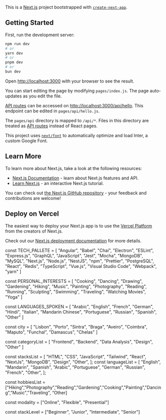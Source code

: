 This is a [Next.js](https://nextjs.org/) project bootstrapped with [`create-next-app`](https://github.com/vercel/next.js/tree/canary/packages/create-next-app).

## Getting Started

First, run the development server:

```bash
npm run dev
# or
yarn dev
# or
pnpm dev
# or
bun dev
```

Open [http://localhost:3000](http://localhost:3000) with your browser to see the result.

You can start editing the page by modifying `pages/index.js`. The page auto-updates as you edit the file.

[API routes](https://nextjs.org/docs/api-routes/introduction) can be accessed on [http://localhost:3000/api/hello](http://localhost:3000/api/hello). This endpoint can be edited in `pages/api/hello.js`.

The `pages/api` directory is mapped to `/api/*`. Files in this directory are treated as [API routes](https://nextjs.org/docs/api-routes/introduction) instead of React pages.

This project uses [`next/font`](https://nextjs.org/docs/basic-features/font-optimization) to automatically optimize and load Inter, a custom Google Font.

## Learn More

To learn more about Next.js, take a look at the following resources:

- [Next.js Documentation](https://nextjs.org/docs) - learn about Next.js features and API.
- [Learn Next.js](https://nextjs.org/learn) - an interactive Next.js tutorial.

You can check out [the Next.js GitHub repository](https://github.com/vercel/next.js/) - your feedback and contributions are welcome!

## Deploy on Vercel

The easiest way to deploy your Next.js app is to use the [Vercel Platform](https://vercel.com/new?utm_medium=default-template&filter=next.js&utm_source=create-next-app&utm_campaign=create-next-app-readme) from the creators of Next.js.

Check out our [Next.js deployment documentation](https://nextjs.org/docs/deployment) for more details.

const TECH_PALLETE = [
    "Angular",
    "Babel",
    "Chai",
    "Electron",
    "ESLint",
    "Express.js",
    "GraphQL",
    "JavaScript",
    "Jest",
    "Mocha",
    "MongoDB",
    "MySQL",
    "Next.js",
    "Node.js",
    "NestJS",
    "npm",
    "Prettier",
    "PostgreSQL",
    "React",
    "Redis",
    "TypeScript",
    "Vue.js",
    "Visual Studio Code",
    "Webpack",
    "yarn"
]

const PERSONAL_INTERESTS = [
    "Cooking",
    "Dancing",
    "Drawing",
    "Gardening",
    "Hiking",
    "Music",
    "Painting",
    "Photography",
    "Reading",
    "Running",
    "Sculpting",
    "Swimming",
    "Traveling",
    "Watching Movies",
    "Yoga"
]

const LANGUAGES_SPOKEN = [
    "Arabic",
    "English",
    "French",
    "German",
    "Hindi",
    "Italian",
    "Mandarin Chinese",
    "Portuguese",
    "Russian",
    "Spanish",
    "Other"
]

const city = [
    "Lisbon",
    "Porto",
    "Sintra",
    "Braga",
    "Aveiro",
    "Coimbra",
    "Maputo",
    "Funchal",
    "Damascus",
    "Chelas"
]

const categoryList = [
    "Frontend",
    "Backend",
    "Data Analysis",
    "Design",
    "Other"
]

  const stacksList = [
    "HTML",
    "CSS",
    "JavaScript",
    "Tailwind",
    "React",
    "NextJs",
    "MongoDB",
    "Design",
    "Other",
  ];
  const languageList = [
    "English",
    "Mandarin",
    "Spanish",
    "Arabic",
    "Portuguese",
    "German",
    "Russian",
    "French",
    "Other",
  ];

  const hobbiesList = ["Hiking","Photography","Reading","Gardening","Cooking","Painting","Dancing","Music","Traveling", “Other]

  const modality = ["Online", "Flexible", "Presential"]

  const stackLevel = ["Beginner", "Junior", "Intermediate", "Senior"]